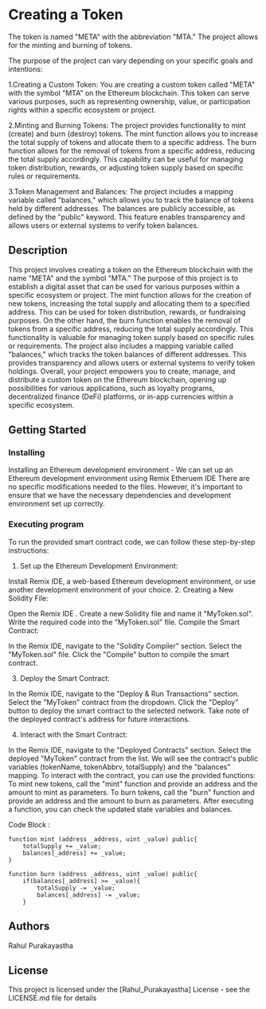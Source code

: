# Creating a Token 
The token is named "META" with the abbreviation "MTA." The project allows for the minting and burning of tokens.

The purpose of the project can vary depending on your specific goals and intentions:

1.Creating a Custom Token: You are creating a custom token called "META" with the symbol "MTA" on the Ethereum blockchain. This token can serve various purposes, such as representing ownership, value, or participation rights within a specific ecosystem or project.

2.Minting and Burning Tokens: The project provides functionality to mint (create) and burn (destroy) tokens. The mint function allows you to increase the total supply of tokens and allocate them to a specific address. The burn function allows for the removal of tokens from a specific address, reducing the total supply accordingly. This capability can be useful for managing token distribution, rewards, or adjusting token supply based on specific rules or requirements.

3.Token Management and Balances: The project includes a mapping variable called "balances," which allows you to track the balance of tokens held by different addresses. The balances are publicly accessible, as defined by the "public" keyword. This feature enables transparency and allows users or external systems to verify token balances.
 

## Description

This project involves creating a token on the Ethereum blockchain with the name "META" and the symbol "MTA." The purpose of this project is to establish a digital asset that can be used for various purposes within a specific ecosystem or project. The mint function allows for the creation of new tokens, increasing the total supply and allocating them to a specified address. This can be used for token distribution, rewards, or fundraising purposes. On the other hand, the burn function enables the removal of tokens from a specific address, reducing the total supply accordingly. This functionality is valuable for managing token supply based on specific rules or requirements. The project also includes a mapping variable called "balances," which tracks the token balances of different addresses. This provides transparency and allows users or external systems to verify token holdings. Overall, your project empowers you to create, manage, and distribute a custom token on the Ethereum blockchain, opening up possibilities for various applications, such as loyalty programs, decentralized finance (DeFi) platforms, or in-app currencies within a specific ecosystem.

## Getting Started

### Installing

Installing an Ethereum development environment - We can set up an Ethereum development environment using Remix Etheruem IDE
There are no specific modifications needed to the files. However, it's important to ensure that we have the necessary dependencies and development environment set up correctly.

### Executing program

To run the provided smart contract code, we can follow these step-by-step instructions:

1. Set up the Ethereum Development Environment:

Install Remix IDE, a web-based Ethereum development environment, or use another development environment of your choice.
2. Creating  a New Solidity File:

Open the Remix IDE .
Create a new Solidity file and name it "MyToken.sol".
Write the required code into the "MyToken.sol" file.
Compile the Smart Contract:

In the Remix IDE, navigate to the "Solidity Compiler" section.
Select the "MyToken.sol" file.
Click the "Compile" button to compile the smart contract.

3. Deploy the Smart Contract:

In the Remix IDE, navigate to the "Deploy & Run Transactions" section.
Select the "MyToken" contract from the dropdown.
Click the "Deploy" button to deploy the smart contract to the selected network.
Take note of the deployed contract's address for future interactions.

4. Interact with the Smart Contract:

In the Remix IDE, navigate to the "Deployed Contracts" section.
Select the deployed "MyToken" contract from the list.
We will see the contract's public variables (tokenName, tokenAbbrv, totalSupply) and the "balances" mapping.
To interact with the contract, you can use the provided functions:
To mint new tokens, call the "mint" function and provide an address and the amount to mint as parameters.
To burn tokens, call the "burn" function and provide an address and the amount to burn as parameters.
After executing a function, you can check the updated state variables and balances.

Code Block :
```
function mint (address _address, uint _value) public{
    totalSupply += _value;
    balances[_address] += _value;
}
```
```
function burn (address _address, uint _value) public{
    if(balances[_address] >= _value){
        totalSupply -= _value;
        balances[_address] -= _value;
    }
```



## Authors
Rahul Purakayastha


## License

This project is licensed under the [Rahul_Purakayastha] License - see the LICENSE.md file for details
